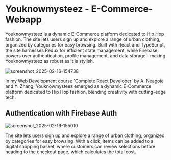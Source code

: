 # Youknowmysteez - E-Commerce-Webapp

Youknowmysteez is a dynamic E-Commerce platform dedicated to Hip Hop fashion. The site lets users sign up and explore a range of urban clothing, organized by categories for easy browsing. Built with React and TypeScript, the site harnesses Redux for efficient state management, while Firebase powers user authentication, profile management, and data storage—making Youknowmysteez as robust as it is stylish.

![screenshot_2025-02-16-154738](https://github.com/user-attachments/assets/8d512121-1985-4090-a7e0-234f7e3f422d)

In my Web Development course 'Complete React Developer' by A. Neagoie and Y. Zhang, Youknowmysteez emerged as a dynamic E-Commerce platform dedicated to Hip Hop fashion, blending creativity with cutting-edge tech.

## Authentication with Firebase Auth

![screenshot_2025-02-16-155010](https://github.com/user-attachments/assets/7e9d5bdf-edec-428a-901a-562a9ece4bde)

The site lets users sign up and explore a range of urban clothing, organized by categories for easy browsing. With a click, items can be added to a digital shopping basket, where customers can review selections before heading to the checkout page, which calculates the total cost.
